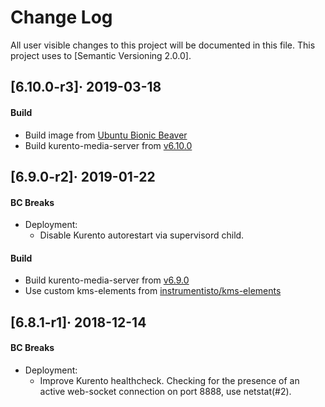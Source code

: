 Change Log
==========

All user visible changes to this project will be documented in this file. This project uses to [Semantic Versioning 2.0.0].




## [6.10.0-r3]· 2019-03-18

#### Build

- Build image from [Ubuntu Bionic Beaver][3]
- Build kurento-media-server from [v6.10.0][4]




## [6.9.0-r2]· 2019-01-22

#### BC Breaks

- Deployment:
    - Disable Kurento autorestart via supervisord child.
    
#### Build

- Build kurento-media-server from [v6.9.0][1]
- Use custom kms-elements from [instrumentisto/kms-elements][2]




## [6.8.1-r1]· 2018-12-14

#### BC Breaks

- Deployment:
    - Improve Kurento healthcheck. Checking for the presence of an active web-socket connection on port 8888, use netstat(#2).




[1]: https://github.com/Kurento/kurento-media-server/releases/tag/6.9.0
[2]: https://github.com/instrumentisto/kms-elements
[3]: http://releases.ubuntu.com/18.04/
[4]: https://github.com/Kurento/kurento-media-server/releases/tag/6.10.0
